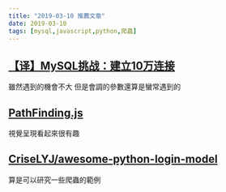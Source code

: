 ```yaml
---
title: "2019-03-10 推薦文章"
date: 2019-03-10
tags: [mysql,javascript,python,爬蟲]
---
```

## [【译】MySQL挑战：建立10万连接](https://juejin.im/post/5c83cf6c5188257deb5c8586)
雖然遇到的機會不大
但是會調的參數還算是蠻常遇到的
## [PathFinding.js](https://qiao.github.io/PathFinding.js/visual/)
視覺呈現看起來很有趣
## [CriseLYJ/awesome-python-login-model](https://github.com/CriseLYJ/awesome-python-login-model)
算是可以研究一些爬蟲的範例